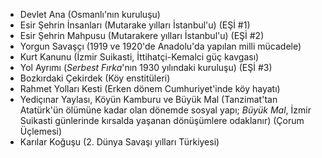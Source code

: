 * Devlet Ana (Osmanlı'nın kuruluşu)
* Esir Şehrin İnsanları (Mutarake yılları İstanbul'u) (EŞİ #1)
* Esir Şehrin Mahpusu (Mutarakere yılları İstanbul'u) (EŞİ #2)
* Yorgun Savaşçı (1919 ve 1920'de Anadolu'da yapılan milli mücadele)
* Kurt Kanunu (İzmir Suikasti, İttihatçi-Kemalci güç kavgası)
* Yol Ayrımı (*Serbest Fırka*'nın 1930 yılındaki kuruluşu) (EŞİ #3)
* Bozkırdaki Çekirdek (Köy enstitüleri)
* Rahmet Yolları Kesti (Erken dönem Cumhuriyet'inde köy hayatı)
* Yediçınar Yaylası, Köyün Kamburu ve Büyük Mal (Tanzimat'tan
  Atatürk'ün ölümüne kadar olan dönemde sosyal yapı; *Büyük Mal*,
  İzmir Suikasti günlerinde kırsalda yaşanan dönüşümlere odaklanır)
  (Çorum Üçlemesi)
* Karılar Koğuşu (2. Dünya Savaşı yılları Türkiyesi)
